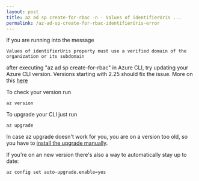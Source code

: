 ```yaml
---
layout: post
title: az ad sp create-for-rbac -n - Values of identifierUris ...
permalink: /az-ad-sp-create-for-rbac-identifierUris-error
---
```


If you are running into the message 
```
Values of identifierUris property must use a verified domain of the organization or its subdomain
```
after executing "az ad sp create-for-rbac" in Azure CLI, try updating your Azure CLI version. 
Versions starting with 2.25 should fix the issue. More on this [here](https://github.com/Azure/azure-cli/issues/19892)


To check your version run

```
az version
```

To upgrade your CLI just run
```
az upgrade
```

In case az upgrade doesn't work for you, you are on a version too old, so you have to [install the upgrade manually](https://docs.microsoft.com/en-us/cli/azure/install-azure-cli-windows?tabs=azure-cli).

If you're on an new version there's also a way to automatically stay up to date:
```
az config set auto-upgrade.enable=yes
```


